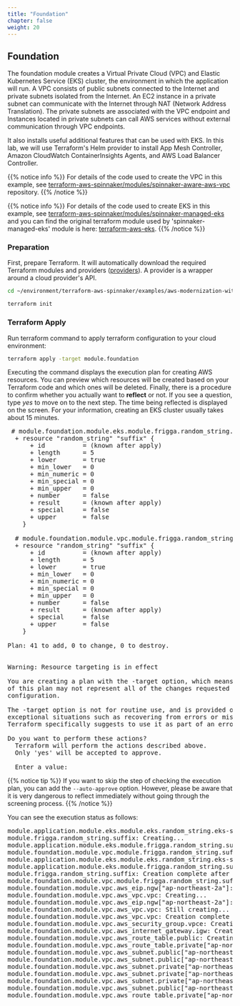 ```yaml
---
title: "Foundation"
chapter: false
weight: 20
---
```


## Foundation
The foundation module creates a Virtual Private Cloud (VPC) and Elastic Kubernetes Service (EKS) cluster, the environment in which the application will run. A VPC consists of public subnets connected to the Internet and private subnets isolated from the Internet. An EC2 instance in a private subnet can communicate with the Internet through NAT (Network Address Translation). The private subnets are associated with the VPC endpoint and Instances located in private subnets can call AWS services without external communication through VPC endpoints.

It also installs useful additional features that can be used with EKS. In this lab, we will use Terraform's Helm provider to install App Mesh Controller, Amazon CloudWatch ContainerInsights Agents, and AWS Load Balancer Controller.

{{% notice info %}}
For details of the code used to create the VPC in this example, see [terraform-aws-spinnaker/modules/spinnaker-aware-aws-vpc](https://github.com/Young-ook/terraform-aws-spinnaker/tree/main/modules/spinnaker-aware-aws-vpc) repository.
{{% /notice %}}

{{% notice info %}}
For details of the code used to create EKS in this example, see [terraform-aws-spinnaker/modules/spinnaker-managed-eks](https://github.com/Young-ook/terraform-aws-spinnaker/tree/main/modules/spinnaker-managed-eks) and you can find the original terraform module used by 'spinnaker-managed-eks' module is here: [terraform-aws-eks](https://github.com/Young-ook/terraform-aws-eks).
{{% /notice %}}

### Preparation
First, prepare Terraform. It will automatically download the required Terraform modules and providers ([providers](https://registry.terraform.io/browse/providers)). A provider is a wrapper around a cloud provider's API.
```sh
cd ~/environment/terraform-aws-spinnaker/examples/aws-modernization-with-spinnaker/
```
```sh
terraform init
```

### Terraform Apply
Run terraform command to apply terraform configuration to your cloud environment:
```sh
terraform apply -target module.foundation
```

Executing the command displays the execution plan for creating AWS resources. You can preview which resources will be created based on your Terraform code and which ones will be deleted. Finally, there is a procedure to confirm whether you actually want to **reflect** or not. If you see a question, type *yes* to move on to the next step. The time being reflected is displayed on the screen. For your information, creating an EKS cluster usually takes about 15 minutes.
<pre>
 # module.foundation.module.eks.module.frigga.random_string.suffix will be created
  + resource "random_string" "suffix" {
      + id          = (known after apply)
      + length      = 5
      + lower       = true
      + min_lower   = 0
      + min_numeric = 0
      + min_special = 0
      + min_upper   = 0
      + number      = false
      + result      = (known after apply)
      + special     = false
      + upper       = false
    }

  # module.foundation.module.vpc.module.frigga.random_string.suffix will be created
  + resource "random_string" "suffix" {
      + id          = (known after apply)
      + length      = 5
      + lower       = true
      + min_lower   = 0
      + min_numeric = 0
      + min_special = 0
      + min_upper   = 0
      + number      = false
      + result      = (known after apply)
      + special     = false
      + upper       = false
    }

Plan: 41 to add, 0 to change, 0 to destroy.


Warning: Resource targeting is in effect

You are creating a plan with the -target option, which means that the result
of this plan may not represent all of the changes requested by the current
configuration.

The -target option is not for routine use, and is provided only for
exceptional situations such as recovering from errors or mistakes, or when
Terraform specifically suggests to use it as part of an error message.

Do you want to perform these actions?
  Terraform will perform the actions described above.
  Only 'yes' will be accepted to approve.

  Enter a value:
</pre>

{{% notice tip %}}
If you want to skip the step of checking the execution plan, you can add the `--auto-approve` option. However, please be aware that it is very dangerous to reflect immediately without going through the screening process.
{{% /notice %}}

You can see the execution status as follows:
<pre>
module.application.module.eks.module.eks.random_string.eks-suffix: Creating...
module.frigga.random_string.suffix: Creating...
module.application.module.eks.module.frigga.random_string.suffix: Creating...
module.foundation.module.vpc.module.frigga.random_string.suffix: Creating...
module.application.module.eks.module.eks.random_string.eks-suffix: Creation complete after 0s [id=brainidgllor]
module.application.module.eks.module.frigga.random_string.suffix: Creation complete after 0s [id=ruqym]
module.frigga.random_string.suffix: Creation complete after 0s [id=xrymv]
module.foundation.module.vpc.module.frigga.random_string.suffix: Creation complete after 0s [id=sorpe]
module.foundation.module.vpc.aws_eip.ngw["ap-northeast-2a"]: Creating...
module.foundation.module.vpc.aws_vpc.vpc: Creating...
module.foundation.module.vpc.aws_eip.ngw["ap-northeast-2a"]: Creation complete after 0s [id=eipalloc-06ec7daac6ed04a59]
module.foundation.module.vpc.aws_vpc.vpc: Still creating... [10s elapsed]
module.foundation.module.vpc.aws_vpc.vpc: Creation complete after 11s [id=vpc-00dd9e53cfe115b5a]
module.foundation.module.vpc.aws_security_group.vpce: Creating...
module.foundation.module.vpc.aws_internet_gateway.igw: Creating...
module.foundation.module.vpc.aws_route_table.public: Creating...
module.foundation.module.vpc.aws_route_table.private["ap-northeast-2a"]: Creating...
module.foundation.module.vpc.aws_subnet.public["ap-northeast-2c"]: Creating...
module.foundation.module.vpc.aws_subnet.public["ap-northeast-2b"]: Creating...
module.foundation.module.vpc.aws_subnet.private["ap-northeast-2a"]: Creating...
module.foundation.module.vpc.aws_subnet.private["ap-northeast-2c"]: Creating...
module.foundation.module.vpc.aws_subnet.private["ap-northeast-2b"]: Creating...
module.foundation.module.vpc.aws_subnet.public["ap-northeast-2a"]: Creating...
module.foundation.module.vpc.aws_route_table.private["ap-northeast-2a"]: Creation complete after 0s
</pre>
